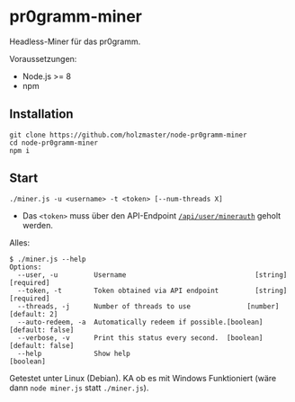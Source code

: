 # pr0gramm-miner
Headless-Miner für das pr0gramm.

Voraussetzungen:
- Node.js >= 8
- npm

## Installation
```Shell
git clone https://github.com/holzmaster/node-pr0gramm-miner
cd node-pr0gramm-miner
npm i
```

## Start
```Shell
./miner.js -u <username> -t <token> [--num-threads X]
```
- Das `<token>` muss über den API-Endpoint [`/api/user/minerauth`](https://pr0gramm.com/api/user/minerauth) geholt werden.

Alles:
```
$ ./miner.js --help
Options:
  --user, -u         Username                                [string] [required]
  --token, -t        Token obtained via API endpoint         [string] [required]
  --threads, -j      Number of threads to use              [number] [default: 2]
  --auto-redeem, -a  Automatically redeem if possible.[boolean] [default: false]
  --verbose, -v      Print this status every second.  [boolean] [default: false]
  --help             Show help                                         [boolean]
```

Getestet unter Linux (Debian). KA ob es mit Windows Funktioniert (wäre dann `node miner.js` statt `./miner.js`).